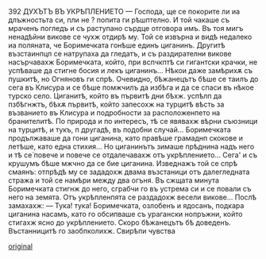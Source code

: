 ﻿392	ДУХЪТЪ ВЪ УКРѢПЛЕНИЕТО
— Господа, ще се покорите ли иа длъжностьта си, пли не ? попита ги рѣшптелно.
И той чакаше съ мраченъ погледъ и съ раступано сърдце отговора имъ.
Въ тоя мигъ ненадѣйни викове се чухж отдирѣ му. Той се извърна и видѣ недалеко иа поляната, че Боримечката гонѣше единъ циганинъ. Другитѣ възстаинпцп се натрупаха да гледатъ, и съ раздирателни викове насърчавахж Боримечката, който, при вспчкптѣ си гигантски крачки, не успѣваше да стигне босия и лекъ циганинъ... Нѣкои даже замѣрихѫ съ пушкитѣ, но Огняновъ ги спрѣ. Очевидно, бѣжанецътъ бѣше се таилъ до сега въ Клисура и се бѣше помжчилъ да избѣга и да се спаси въ нѣкое турско село. Циганитѣ, който въ първитѣ дни бѣхж. успѣлп да пзбѣгнжтъ, бѣхѫ първитѣ, който запесохж на турцитѣ вѣсть за възванието въ Клисура и подробности за расположенпето на бранителитѣ. По природа и по интересъ, тѣ се явявахж вѣрни съюзници на турцитѣ, и тукъ, п другадѣ, въ подобни случай... Боримечката продължаваше да гони циганина, като правѣше грамаднп скокове и летѣше, като една стихия... Но циганинътъ зимаше прѣднина надъ него и тѣ се́ повече и повече се отдалечавахж отъ укрѣплението... Сега' и съ крушумъ бѣше мжчно да се бие циганина. Изведнажъ той се спрѣ смаянъ: отпрѣдѣ му се зададохж двама възстаници отъ далегледната стража и той се намѣри между два огъня. Въ сжщата минута Боримечката стигнж до него, сграбчи го въ устрема си и се повали съ него на земята. Отъ укрѣпленпята се раздадохж весели викове... Послѣ замахахж:
— Тука! тука!
Боримечката, озлобенъ и ядосанъ, подкара циганина насамъ, като го обсипваше съ урагански нопръжни, който стигахж ясно до укрѣплението.
Скоро бѣжанецътъ бѣ доведенъ.
Въстанницитѣ го заобпколихж. Свирѣпи чувства

[original](images/439.jpg)
